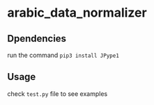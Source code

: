 # arabic_data_normalizer

## Dpendencies 
run the command `pip3 install JPype1`

## Usage
check `test.py` file to see examples
